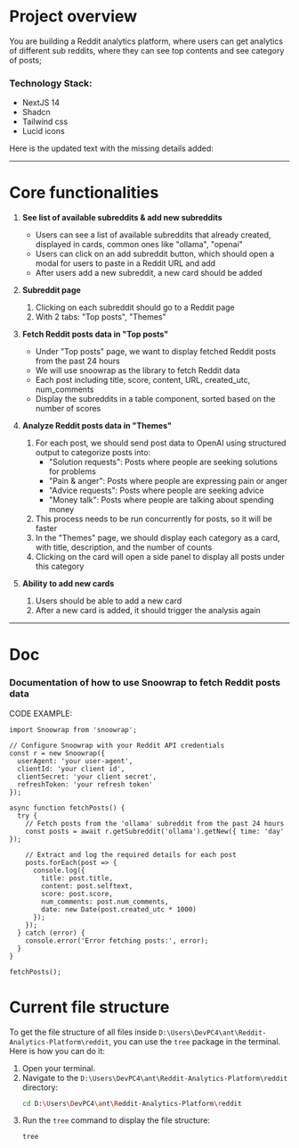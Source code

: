 # Project overview
You are building a Reddit analytics platform, where users can get analytics of different sub reddits, where they can see top contents and see category of posts;

### Technology Stack:
- NextJS 14
- Shadcn 
- Tailwind css 
- Lucid icons

Here is the updated text with the missing details added:

---

# Core functionalities  

1. **See list of available subreddits & add new subreddits**  
    - Users can see a list of available subreddits that already created, displayed in cards, common ones like "ollama", "openai"  
    - Users can click on an add subreddit button, which should open a modal for users to paste in a Reddit URL and add  
    - After users add a new subreddit, a new card should be added  

2. **Subreddit page**  
    1. Clicking on each subreddit should go to a Reddit page  
    2. With 2 tabs: "Top posts", "Themes"  

3. **Fetch Reddit posts data in "Top posts"**  
    - Under "Top posts" page, we want to display fetched Reddit posts from the past 24 hours  
    - We will use snoowrap as the library to fetch Reddit data  
    - Each post including title, score, content, URL, created_utc, num_comments  
    - Display the subreddits in a table component, sorted based on the number of scores  

4. **Analyze Reddit posts data in "Themes"**  
    1. For each post, we should send post data to OpenAI using structured output to categorize posts into:  
        - "Solution requests": Posts where people are seeking solutions for problems  
        - "Pain & anger": Posts where people are expressing pain or anger  
        - "Advice requests": Posts where people are seeking advice  
        - "Money talk": Posts where people are talking about spending money  
    2. This process needs to be run concurrently for posts, so it will be faster  
    3. In the "Themes" page, we should display each category as a card, with title, description, and the number of counts  
    4. Clicking on the card will open a side panel to display all posts under this category  

5. **Ability to add new cards**  
    1. Users should be able to add a new card  
    2. After a new card is added, it should trigger the analysis again  

--- 

# Doc
### Documentation of how to use Snoowrap to fetch Reddit posts data
CODE EXAMPLE:
```
import Snoowrap from 'snoowrap';

// Configure Snoowrap with your Reddit API credentials
const r = new Snoowrap({
  userAgent: 'your user-agent',
  clientId: 'your client id',
  clientSecret: 'your client secret',
  refreshToken: 'your refresh token'
});

async function fetchPosts() {
  try {
    // Fetch posts from the 'ollama' subreddit from the past 24 hours
    const posts = await r.getSubreddit('ollama').getNew({ time: 'day' });

    // Extract and log the required details for each post
    posts.forEach(post => {
      console.log({
        title: post.title,
        content: post.selftext,
        score: post.score,
        num_comments: post.num_comments,
        date: new Date(post.created_utc * 1000)
      });
    });
  } catch (error) {
    console.error('Error fetching posts:', error);
  }
}

fetchPosts();

```

# Current file structure
To get the file structure of all files inside `D:\Users\DevPC4\ant\Reddit-Analytics-Platform\reddit`, you can use the `tree` package in the terminal. Here is how you can do it:

1. Open your terminal.
2. Navigate to the `D:\Users\DevPC4\ant\Reddit-Analytics-Platform\reddit` directory:
    ```sh
    cd D:\Users\DevPC4\ant\Reddit-Analytics-Platform\reddit
    ```
3. Run the `tree` command to display the file structure:
    ```sh
    tree
    ```